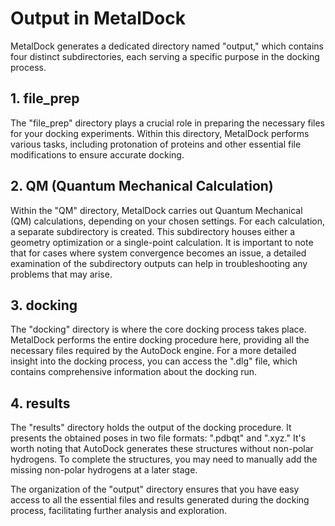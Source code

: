 # Output in MetalDock

MetalDock generates a dedicated directory named "output," which contains four distinct subdirectories, each serving a specific purpose in the docking process.

## 1. file_prep

The "file_prep" directory plays a crucial role in preparing the necessary files for your docking experiments. Within this directory, MetalDock performs various tasks, including protonation of proteins and other essential file modifications to ensure accurate docking.

## 2. QM (Quantum Mechanical Calculation)

Within the "QM" directory, MetalDock carries out Quantum Mechanical (QM) calculations, depending on your chosen settings. For each calculation, a separate subdirectory is created. This subdirectory houses either a geometry optimization or a single-point calculation. It is important to note that for cases where system convergence becomes an issue, a detailed examination of the subdirectory outputs can help in troubleshooting any problems that may arise.

## 3. docking

The "docking" directory is where the core docking process takes place. MetalDock performs the entire docking procedure here, providing all the necessary files required by the AutoDock engine. For a more detailed insight into the docking process, you can access the ".dlg" file, which contains comprehensive information about the docking run.

## 4. results

The "results" directory holds the output of the docking procedure. It presents the obtained poses in two file formats: ".pdbqt" and ".xyz." It's worth noting that AutoDock generates these structures without non-polar hydrogens. To complete the structures, you may need to manually add the missing non-polar hydrogens at a later stage.

The organization of the "output" directory ensures that you have easy access to all the essential files and results generated during the docking process, facilitating further analysis and exploration.